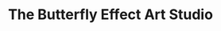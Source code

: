 ---
title: "The Butterfly Effect Art Studio"
url: /portland/the-butterfly-effect-art-studio/
shop: pottery
---